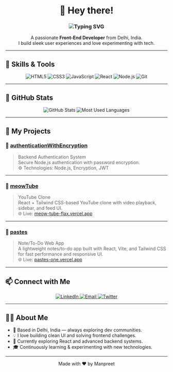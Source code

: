 <h1 align="center">👋 Hey there!</h1>

<h3 align="center">
 <img src="https://readme-typing-svg.demolab.com?font=Fira+Code&size=24&pause=1000&color=F70000&center=true&vCenter=true&multiline=true&width=650&height=100&lines=Hey+there!+I'm+Manpreet+Singh;Front-End+Developer+from+India" alt="Typing SVG" />
</h3>

<p align="center">
  A passionate <strong>Front-End Developer</strong> from Delhi, India.<br>
  I build sleek user experiences and love experimenting with tech.
</p>

---

## 🔧 Skills & Tools

<p align="center">
  <img src="https://img.shields.io/badge/HTML5-E34F26?logo=html5&logoColor=white&style=for-the-badge" alt="HTML5"/>
  <img src="https://img.shields.io/badge/CSS3-1572B6?logo=css3&logoColor=white&style=for-the-badge" alt="CSS3"/>
  <img src="https://img.shields.io/badge/JavaScript-F7DF1E?logo=javascript&logoColor=black&style=for-the-badge" alt="JavaScript"/>
  <img src="https://img.shields.io/badge/React-61DAFB?logo=react&logoColor=black&style=for-the-badge" alt="React"/>
  <img src="https://img.shields.io/badge/Node.js-339933?logo=nodedotjs&logoColor=white&style=for-the-badge" alt="Node.js"/>
  <img src="https://img.shields.io/badge/Git-F05032?logo=git&logoColor=white&style=for-the-badge" alt="Git"/>
</p>

---

## 🚀 GitHub Stats

<p align="center">
  <img src="https://github-readme-stats.vercel.app/api?username=manpreetnub23&show_icons=true&theme=radical" alt="GitHub Stats"/>
  <img src="https://github-readme-stats.vercel.app/api/top-langs/?username=manpreetnub23&layout=compact&theme=vision-friendly-dark" alt="Most Used Languages"/>
</p>

---

## 📂 My Projects

### 📌 [authenticationWithEncryption](https://github.com/manpreetnub23/authenticationWithEncryption)
> Backend Authentication System  
Secure Node.js authentication with password encryption.  
⚙️ Technologies: Node.js, Encryption, JWT

---

### 📌 [meowTube](https://github.com/manpreetnub23/meowTube)
> YouTube Clone  
React + Tailwind CSS-based YouTube clone with video playback, sidebar, and feed UI.  
🌐 Live: [meow-tube-flax.vercel.app](https://meow-tube-flax.vercel.app)

---

### 📌 [pastes](https://github.com/manpreetnub23/pastes)
> Note/To-Do Web App  
A lightweight notes/to-do app built with React, Vite, and Tailwind CSS for fast performance and responsive UI.  
🌐 Live: [pastes-one.vercel.app](https://pastes-one.vercel.app)

---

## 📫 Connect with Me

<p align="center">
  <a href="https://www.linkedin.com/in/manpreetnub23">
    <img src="https://img.shields.io/badge/LinkedIn-0A66C2?logo=linkedin&logoColor=white&style=for-the-badge" alt="LinkedIn"/>
  </a>
  <a href="mailto:singhmanpreet0107@gmail.com">
    <img src="https://img.shields.io/badge/Email-D14836?logo=gmail&logoColor=white&style=for-the-badge" alt="Email"/>
  </a>
  <a href="https://x.com/manpreetnub23">
    <img src="https://img.shields.io/badge/Twitter-1DA1F2?logo=twitter&logoColor=white&style=for-the-badge" alt="Twitter"/>
  </a>
</p>

---

## 👨‍💻 About Me

- 📍 Based in Delhi, India — always exploring dev communities.
- 💡 I love building clean UI and solving frontend challenges.
- 🚀 Currently exploring React and advanced backend systems.
- 🎓 Continuously learning & experimenting with new technologies.

---

<p align="center">
  Made with ❤️ by Manpreet
</p>
